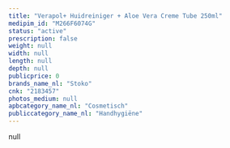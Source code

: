 ```yaml
---
title: "Verapol+ Huidreiniger + Aloe Vera Creme Tube 250ml"
medipim_id: "M266F6074G"
status: "active"
prescription: false
weight: null
width: null
length: null
depth: null
publicprice: 0
brands_name_nl: "Stoko"
cnk: "2183457"
photos_medium: null
apbcategory_name_nl: "Cosmetisch"
publiccategory_name_nl: "Handhygiëne"
---
```

null

